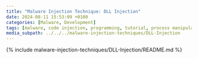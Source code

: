 ```yaml
---
title: "Malware Injection Technique: DLL Injection"
date: 2024-08-11 15:53:09 +0100
categories: [Malware, Development]
tags: [malware, code injection, programming, tutorial, process manipulation, cybersecurity, windows internals, offensive security]
media_subpath: ../../../malware-injection-techniques/DLL-Injection
---
```


{% include malware-injection-techniques/DLL-Injection/README.md %}